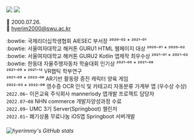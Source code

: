 </br></br></br></br>
<img src="https://capsule-render.vercel.app/api?text=Hyerim&nbsp;&nbsp;&nbsp;&nbsp;&nbsp;&nbsp;&nbsp;Hwang&fontColor=d6ace6&type=soft&color=FFFFFF&animation=Transparent&fontSize=100"/></center>
<img src="https://capsule-render.vercel.app/api?text=Backend-Developer&fontColor=d6ace6&type=soft&color=FFFFFF&animation=Transparent&fontSize=20&fontAlign=15"/>


🛁 2000.07.26. \
📧 hyerim2000@swu.ac.kr

:bowtie: 국제리더십학생협회 AIESEC 부서장 ²⁰²⁰⁻⁰² * ²⁰²¹⁻⁰¹ \
:bowtie: 서울여자대학교 해커톤 GURU1 HTML 웹페이지 대상 ²⁰²⁰⁻⁰¹ * ²⁰²⁰⁻⁰² \
:bowtie: 서울여자대학교 해커톤 GURU2 Kotlin 앱제작 최우수상 ²⁰²¹⁻⁰¹ * ²⁰²¹⁻⁰²\
:bowtie: 한동대 자율주행자동차 학술대회 인기상 ²⁰²¹⁻⁰⁵ * ²⁰²¹⁻⁰⁸\
²⁰²¹⁻⁰⁹ * ²⁰²¹⁻¹² VR햅틱 학부연구 \
²⁰²¹⁻⁰⁹ * ²⁰²²⁻⁰⁶ AR기반 활동량 증진 캐릭터 양육 게임 \
²⁰²²⁻⁰³ * ²⁰²²⁻⁰⁶ 영수증 OCR 인식 및 카테고리 자동분류 가계부 앱 (우수상 수상) \
`2022.06~` 이은교육 주식회사 mannerlody 앱개발 프로젝트 담당자 \
`2022.07~08` NHN commerce 개발자양성과정 수료 \
`2022.09~` UMC 3기 Server(Springboot) 챌린저  \
`2022.01~` 폐기상품 무료나눔 iOS앱 Springboot 서버개발  


<!-- [![Top Langs](https://github-readme-stats.vercel.app/api/top-langs/?username=hyerimmy&hide=Jupyter%20Notebook&layout=compact&theme=cobalt)](https://github.com/anuraghazra/github-readme-stats) -->

###### ![hyerimmy's GitHub stats](https://github-readme-stats.vercel.app/api?username=hyerimmy&show_icons=true&theme=cobalt)
